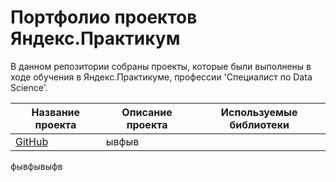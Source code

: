 # Портфолио проектов Яндекс.Практикум
В данном репозитории собраны проекты, которые были выполнены в ходе обучения в Яндекс.Практикуме, профессии 'Специалист по Data Science'.

Название проекта | Описание проекта | Используемые библиотеки
---------------- | ---------------- | -----------------------
[GitHub](http://github.com) | ывфыв |
фывфывыфв
		
